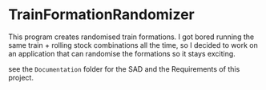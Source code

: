 # TrainFormationRandomizer
This program creates randomised train formations.
I got bored running the same train + rolling stock combinations all the time, so I decided to work on an application that can randomise the formations so it stays exciting.

see the `Documentation` folder for the SAD and the Requirements of this project.